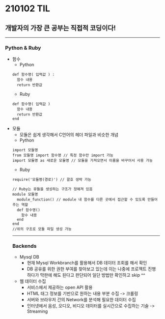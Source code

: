 # 210102 TIL
## 개발자의 가장 큰 공부는 직접적 코딩이다!
--------------------------------
### Python & Ruby
  * 함수
    * Python
    ```
    def 함수명( 입력값 ) :
      함수 내용
      return 반환값
    ```
    * Ruby
    ```
    def 함수명( 입력값 )
      함수 내용
      return 반환값
    end
    ```
  * 모듈
    * 모듈은 쉽게 생각해서 C언어의 헤더 파일과 비슷한 개념
    * Python
    ```
    import 모듈명
    from 모듈명 import 함수명 // 특정 함수만 import 가능
    import 모듈명 as 새로운 모듈명 // 모듈을 가져오면서 이름을 바꾸어서 사용 가능
    ```
    * Ruby
    ```
    require('모듈명(경로)') // 괄호 생략 가능
    ```
    ```
    // Ruby는 뮤듈을 생성하는 구조가 정해져 있음
    module 모듈명
      module_function() // module 내 함수를 다른 곳에서 접근할 수 있도록 만들어주는 역할
      def 함수명()
        함수 내용
      end
    end
    //위의 구조로 모듈 파일 생성 가능
    ```
    ---------------------------------
    ### Backends
     * Mysql DB
       * 현재 Mysql Workbranch를 활용해서 DB 데이터 조회를 해서 확인
       * DB 공유를 위한 권한 부여를 찾아보고 있는데 이는 나중에 프로젝트 진행 하다가 막판에 해도 된다고 판단되어 일단 방법만 확인하고 skip ^^
     * 웹 데이터 수집
       * 서비스에서 제공하는 open API 활용
       * HTML 태그 정보를 기반으로 원하는 내용 부분 수집 -> 크롤링
       * 서버와 브라우저 간의 Network를 분석해 필요한 데이터 수집
       * 인터넷에서 음성, 오디오, 비디오 데이터를 실시간으로 수집하는 기술 -> Streaming
     
